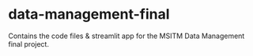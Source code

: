# data-management-final
 Contains the code files & streamlit app for the MSITM Data Management final project.
